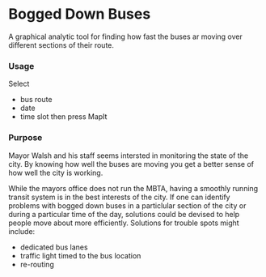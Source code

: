 Bogged Down Buses
==========

A graphical analytic tool for finding how fast the buses ar moving over different sections of their route.

### Usage

Select 
* bus route
* date
* time slot
then press MapIt

### Purpose
Mayor Walsh and his staff seems intersted in monitoring the state of the city. By knowing how well the buses are moving you get a better sense of how well the city is working. 

While the mayors office does not run the MBTA, having a smoothly running transit system is in the best interests of the city. If one can identify problems with bogged down buses in a particlular section of the city or during a particular time of the day, solutions could be devised to help people move about more efficiently. Solutions for trouble spots might include:
* dedicated bus lanes 
* traffic light timed to the bus location
* re-routing
